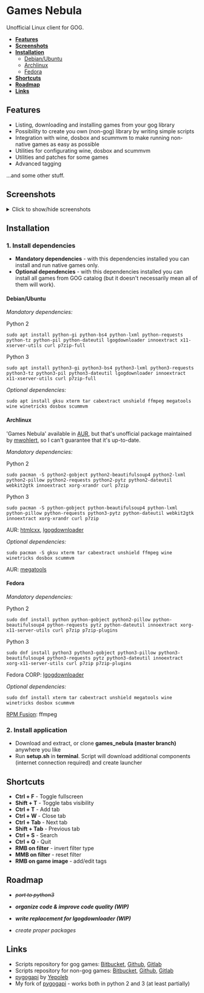 # Games Nebula
Unofficial Linux client for GOG.

- **[Features](#features)**  
- **[Screenshots](#screenshots)**  
- **[Installation](#installation)**  
   * [Debian/Ubuntu](#debianubuntu)  
   * [Archlinux](#archlinux)  
   * [Fedora](#fedora)  
- **[Shortcuts](#shortcuts)**  
- **[Roadmap](#roadmap)**  
- **[Links](#links)**  


## Features
- Listing, downloading and installing games from your gog library
- Possibility to create you own (non-gog) library by writing simple scripts
- Integration with wine, dosbox and scummvm to make running non-native games as easy as possible
- Utilities for configurating wine, dosbox and scummvm
- Utilities and patches for some games
- Advanced tagging

...and some other stuff.

## Screenshots
<details>
<summary>Click to show/hide screenshots</summary>
<p>

**Main window**

![main window screenshot](images/screenshots/main_window.jpg  "Main window")

**DOSBox Configuration Utility**

![dosbox utility screenshot](images/screenshots/dosbox_utility.jpg  "DOSBox Configuration Utility")

**Wine, DOSBox and ScummVM launchers**

![launchers screenshot](images/screenshots/launchers.png  "Launchers")

**Configuration utilities for 'Arcanum: Of Steamworks and Magick Obscura' and 'Planescape: Torment'**

![conf_utilities](images/screenshots/conf_utilities.png  "Configuration Utilities")
</p>
</details>

## Installation

### 1. Install dependencies

- **Mandatory dependencies** - with this dependencies installed you can install and run native games only.
- **Optional dependencies**  - with this dependencies installed you can install all games from GOG catalog (but it doesn't necessarily mean all of them will work).

#### Debian/Ubuntu

*Mandatory dependencies:*

Python 2

    sudo apt install python-gi python-bs4 python-lxml python-requests python-tz python-pil python-dateutil lgogdownloader innoextract x11-xserver-utils curl p7zip-full

Python 3

    sudo apt install python3-gi python3-bs4 python3-lxml python3-requests python3-tz python3-pil python3-dateutil lgogdownloader innoextract x11-xserver-utils curl p7zip-full


*Optional dependencies:*

    sudo apt install gksu xterm tar cabextract unshield ffmpeg megatools wine winetricks dosbox scummvm
    
#### Archlinux

'Games Nebula' available in [AUR](https://aur.archlinux.org/packages/games_nebula/), but that's unofficial package maintained by [mwohlert](https://github.com/mwohlert), so I can't guarantee that it's up-to-date.

*Mandatory dependencies:*

Python 2

    sudo pacman -S python2-gobject python2-beautifulsoup4 python2-lxml python2-pillow python2-requests python2-pytz python2-dateutil webkit2gtk innoextract xorg-xrandr curl p7zip

Python 3

    sudo pacman -S python-gobject python-beautifulsoup4 python-lxml python-pillow python-requests python3-pytz python-dateutil webkit2gtk innoextract xorg-xrandr curl p7zip

AUR: [htmlcxx](https://aur.archlinux.org/packages/htmlcxx/), [lgogdownloader](https://aur.archlinux.org/packages/lgogdownloader/)

*Optional dependencies:*

    sudo pacman -S gksu xterm tar cabextract unshield ffmpeg wine winetricks dosbox scummvm
    
AUR: [megatools](https://aur.archlinux.org/packages/megatools/)

#### Fedora

*Mandatory dependencies:*

Python 2

    sudo dnf install python python-gobject python2-pillow python-beautifulsoup4 python-requests pytz python-dateutil innoextract xorg-x11-server-utils curl p7zip p7zip-plugins

Python 3

    sudo dnf install python3 python3-gobject python3-pillow python3-beautifulsoup4 python3-requests pytz python3-dateutil innoextract xorg-x11-server-utils curl p7zip p7zip-plugins

Fedora CORP: [lgogdownloader](https://copr.fedorainfracloud.org/coprs/mmansell/lgogdownloader/)

*Optional dependencies:*

    sudo dnf install xterm tar cabextract unshield megatools wine winetricks dosbox scummvm

[RPM Fusion](https://rpmfusion.org/): ffmpeg

### 2. Install application
- Download and extract, or clone **games_nebula (master branch)** anywhere you like
- Run **setup.sh** in **terminal**. Script will download additional components (internet connection required) and create launcher

## Shortcuts
- **Ctrl + F** - Toggle fullscreen
- **Shift + T** - Toggle tabs visibility
- **Ctrl + T** - Add tab
- **Ctrl + W** - Close tab
- **Ctrl + Tab** - Next tab
- **Shift + Tab** - Previous tab
- **Ctrl + S** - Search
- **Ctrl + Q** - Quit
- **RMB on filter** - invert filter type
- **MMB on filter** - reset filter
- **RMB on game image** - add/edit tags

## Roadmap

- *~~port to python3~~*
- ***organize code & improve code quality (WIP)***

- ***write replacement for lgogdownloader (WIP)***
- *create proper packages*


## Links
- Scripts repository for gog games: [Bitbucket](https://bitbucket.org/yancharkin/games_nebula_goglib_scripts/src), [Github](https://github.com/yancharkin/games_nebula_goglib_scripts), [Gitlab](https://gitlab.com/yancharkin/games_nebula_goglib_scripts)
- Scripts repository for non-gog games: [Bitbucket](https://bitbucket.org/yancharkin/games_nebula_mylib_scripts/src/master/), [Github](https://github.com/yancharkin/games_nebula_mylib_scripts), [Gitlab](https://gitlab.com/yancharkin/games_nebula_mylib_scripts)
- [pygogapi](https://github.com/Yepoleb/pygogapi) by [Yepoleb](https://github.com/Yepoleb)
- My fork of [pygogapi](https://github.com/yancharkin/pygogapi) - works both in python 2 and 3 (at least partially)
